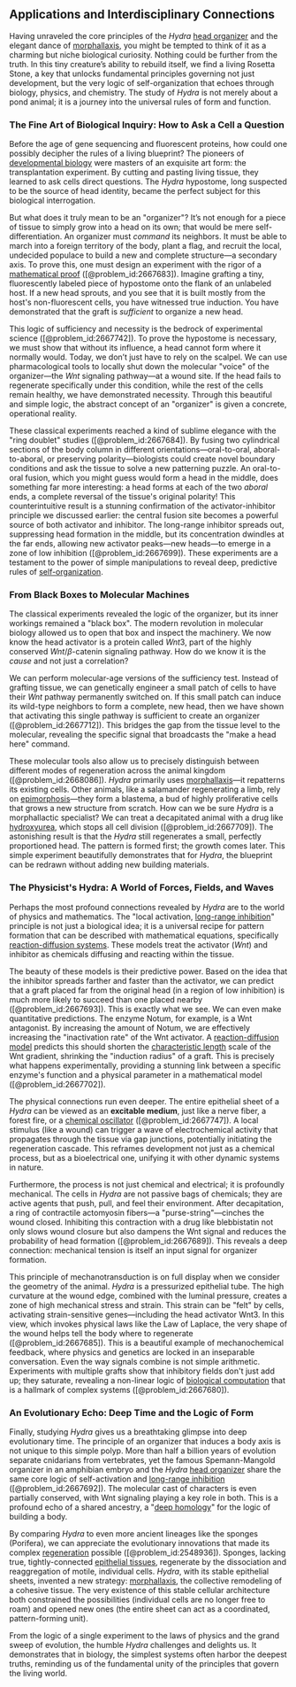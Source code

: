 ## Applications and Interdisciplinary Connections

Having unraveled the core principles of the *Hydra* [head organizer](@article_id:188041) and the elegant dance of [morphallaxis](@article_id:269859), you might be tempted to think of it as a charming but niche biological curiosity. Nothing could be further from the truth. In this tiny creature’s ability to rebuild itself, we find a living Rosetta Stone, a key that unlocks fundamental principles governing not just development, but the very logic of self-organization that echoes through biology, physics, and chemistry. The study of *Hydra* is not merely about a pond animal; it is a journey into the universal rules of form and function.

### The Fine Art of Biological Inquiry: How to Ask a Cell a Question

Before the age of gene sequencing and fluorescent proteins, how could one possibly decipher the rules of a living blueprint? The pioneers of [developmental biology](@article_id:141368) were masters of an exquisite art form: the transplantation experiment. By cutting and pasting living tissue, they learned to ask cells direct questions. The *Hydra* hypostome, long suspected to be the source of head identity, became the perfect subject for this biological interrogation.

But what does it truly mean to be an "organizer"? It’s not enough for a piece of tissue to simply grow into a head on its own; that would be mere self-differentiation. An organizer must *command* its neighbors. It must be able to march into a foreign territory of the body, plant a flag, and recruit the local, undecided populace to build a new and complete structure—a secondary axis. To prove this, one must design an experiment with the rigor of a [mathematical proof](@article_id:136667) ([@problem_id:2667683]). Imagine grafting a tiny, fluorescently labeled piece of hypostome onto the flank of an unlabeled host. If a new head sprouts, and you see that it is built mostly from the host's non-fluorescent cells, you have witnessed true induction. You have demonstrated that the graft is *sufficient* to organize a new head.

This logic of sufficiency and necessity is the bedrock of experimental science ([@problem_id:2667742]). To prove the hypostome is necessary, we must show that without its influence, a head cannot form where it normally would. Today, we don’t just have to rely on the scalpel. We can use pharmacological tools to locally shut down the molecular "voice" of the organizer—the $Wnt$ signaling pathway—at a wound site. If the head fails to regenerate specifically under this condition, while the rest of the cells remain healthy, we have demonstrated necessity. Through this beautiful and simple logic, the abstract concept of an "organizer" is given a concrete, operational reality.

These classical experiments reached a kind of sublime elegance with the "ring doublet" studies ([@problem_id:2667684]). By fusing two cylindrical sections of the body column in different orientations—oral-to-oral, aboral-to-aboral, or preserving polarity—biologists could create novel boundary conditions and ask the tissue to solve a new patterning puzzle. An oral-to-oral fusion, which you might guess would form a head in the middle, does something far more interesting: a head forms at each of the two *aboral* ends, a complete reversal of the tissue's original polarity! This counterintuitive result is a stunning confirmation of the activator-inhibitor principle we discussed earlier: the central fusion site becomes a powerful source of both activator and inhibitor. The long-range inhibitor spreads out, suppressing head formation in the middle, but its concentration dwindles at the far ends, allowing new activator peaks—new heads—to emerge in a zone of low inhibition ([@problem_id:2667699]). These experiments are a testament to the power of simple manipulations to reveal deep, predictive rules of [self-organization](@article_id:186311).

### From Black Boxes to Molecular Machines

The classical experiments revealed the logic of the organizer, but its inner workings remained a "black box". The modern revolution in molecular biology allowed us to open that box and inspect the machinery. We now know the head activator is a protein called $Wnt3$, part of the highly conserved $Wnt/\beta$-catenin signaling pathway. How do we know it is the *cause* and not just a correlation?

We can perform molecular-age versions of the sufficiency test. Instead of grafting tissue, we can genetically engineer a small patch of cells to have their $Wnt$ pathway permanently switched on. If this small patch can induce its wild-type neighbors to form a complete, new head, then we have shown that activating this single pathway is sufficient to create an organizer ([@problem_id:2667712]). This bridges the gap from the tissue level to the molecular, revealing the specific signal that broadcasts the "make a head here" command.

These molecular tools also allow us to precisely distinguish between different modes of regeneration across the animal kingdom ([@problem_id:2668086]). *Hydra* primarily uses [morphallaxis](@article_id:269859)—it repatterns its existing cells. Other animals, like a salamander regenerating a limb, rely on [epimorphosis](@article_id:261466)—they form a blastema, a bud of highly proliferative cells that grows a new structure from scratch. How can we be sure *Hydra* is a morphallactic specialist? We can treat a decapitated animal with a drug like [hydroxyurea](@article_id:176853), which stops all cell division ([@problem_id:2667709]). The astonishing result is that the *Hydra* still regenerates a small, perfectly proportioned head. The pattern is formed first; the growth comes later. This simple experiment beautifully demonstrates that for *Hydra*, the blueprint can be redrawn without adding new building materials.

### The Physicist's Hydra: A World of Forces, Fields, and Waves

Perhaps the most profound connections revealed by *Hydra* are to the world of physics and mathematics. The "local activation, [long-range inhibition](@article_id:200062)" principle is not just a biological idea; it is a universal recipe for pattern formation that can be described with mathematical equations, specifically [reaction-diffusion systems](@article_id:136406). These models treat the activator ($Wnt$) and inhibitor as chemicals diffusing and reacting within the tissue.

The beauty of these models is their predictive power. Based on the idea that the inhibitor spreads farther and faster than the activator, we can predict that a graft placed far from the original head (in a region of low inhibition) is much more likely to succeed than one placed nearby ([@problem_id:2667693]). This is exactly what we see. We can even make quantitative predictions. The enzyme Notum, for example, is a Wnt antagonist. By increasing the amount of Notum, we are effectively increasing the "inactivation rate" of the Wnt activator. A [reaction-diffusion model](@article_id:271018) predicts this should shorten the [characteristic length](@article_id:265363) scale of the Wnt gradient, shrinking the "induction radius" of a graft. This is precisely what happens experimentally, providing a stunning link between a specific enzyme's function and a physical parameter in a mathematical model ([@problem_id:2667702]).

The physical connections run even deeper. The entire epithelial sheet of a *Hydra* can be viewed as an **excitable medium**, just like a nerve fiber, a forest fire, or a [chemical oscillator](@article_id:151839) ([@problem_id:2667747]). A local stimulus (like a wound) can trigger a wave of electrochemical activity that propagates through the tissue via gap junctions, potentially initiating the regeneration cascade. This reframes development not just as a chemical process, but as a bioelectrical one, unifying it with other dynamic systems in nature.

Furthermore, the process is not just chemical and electrical; it is profoundly mechanical. The cells in *Hydra* are not passive bags of chemicals; they are active agents that push, pull, and feel their environment. After decapitation, a ring of contractile actomyosin fibers—a "purse-string"—cinches the wound closed. Inhibiting this contraction with a drug like blebbistatin not only slows wound closure but also dampens the Wnt signal and reduces the probability of head formation ([@problem_id:2667689]). This reveals a deep connection: mechanical tension is itself an input signal for organizer formation.

This principle of mechanotransduction is on full display when we consider the geometry of the animal. *Hydra* is a pressurized epithelial tube. The high curvature at the wound edge, combined with the luminal pressure, creates a zone of high mechanical stress and strain. This strain can be "felt" by cells, activating strain-sensitive genes—including the head activator Wnt3. In this view, which invokes physical laws like the Law of Laplace, the very shape of the wound helps tell the body where to regenerate ([@problem_id:2667685]). This is a beautiful example of mechanochemical feedback, where physics and genetics are locked in an inseparable conversation. Even the way signals combine is not simple arithmetic. Experiments with multiple grafts show that inhibitory fields don't just add up; they saturate, revealing a non-linear logic of [biological computation](@article_id:272617) that is a hallmark of complex systems ([@problem_id:2667680]).

### An Evolutionary Echo: Deep Time and the Logic of Form

Finally, studying *Hydra* gives us a breathtaking glimpse into deep evolutionary time. The principle of an organizer that induces a body axis is not unique to this simple polyp. More than half a billion years of evolution separate cnidarians from vertebrates, yet the famous Spemann-Mangold organizer in an amphibian embryo and the *Hydra* [head organizer](@article_id:188041) share the same core logic of self-activation and [long-range inhibition](@article_id:200062) ([@problem_id:2667692]). The molecular cast of characters is even partially conserved, with Wnt signaling playing a key role in both. This is a profound echo of a shared ancestry, a "[deep homology](@article_id:138613)" for the logic of building a body.

By comparing *Hydra* to even more ancient lineages like the sponges (Porifera), we can appreciate the evolutionary innovations that made its complex [regeneration](@article_id:145678) possible ([@problem_id:2548936]). Sponges, lacking true, tightly-connected [epithelial tissues](@article_id:260830), regenerate by the dissociation and reaggregation of motile, individual cells. *Hydra*, with its stable epithelial sheets, invented a new strategy: [morphallaxis](@article_id:269859), the collective remodeling of a cohesive tissue. The very existence of this stable cellular architecture both constrained the possibilities (individual cells are no longer free to roam) and opened new ones (the entire sheet can act as a coordinated, pattern-forming unit).

From the logic of a single experiment to the laws of physics and the grand sweep of evolution, the humble *Hydra* challenges and delights us. It demonstrates that in biology, the simplest systems often harbor the deepest truths, reminding us of the fundamental unity of the principles that govern the living world.